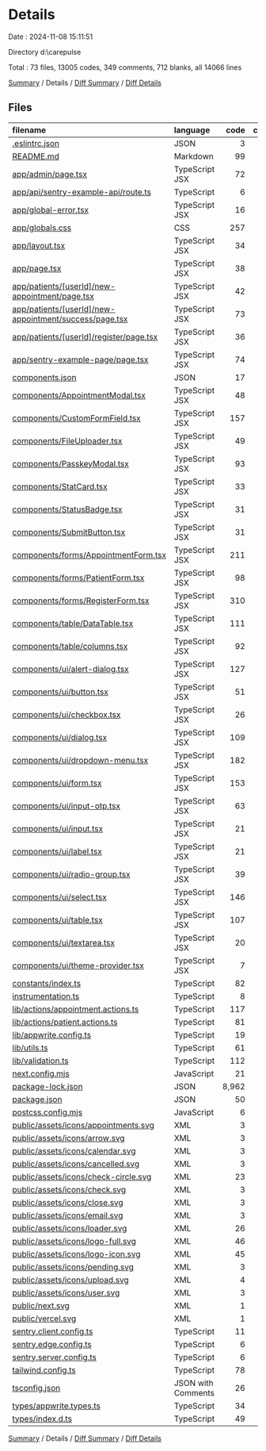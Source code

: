 # Details

Date : 2024-11-08 15:11:51

Directory d:\\carepulse

Total : 73 files,  13005 codes, 349 comments, 712 blanks, all 14066 lines

[Summary](results.md) / Details / [Diff Summary](diff.md) / [Diff Details](diff-details.md)

## Files
| filename | language | code | comment | blank | total |
| :--- | :--- | ---: | ---: | ---: | ---: |
| [.eslintrc.json](/.eslintrc.json) | JSON | 3 | 0 | 1 | 4 |
| [README.md](/README.md) | Markdown | 99 | 0 | 45 | 144 |
| [app/admin/page.tsx](/app/admin/page.tsx) | TypeScript JSX | 72 | 8 | 11 | 91 |
| [app/api/sentry-example-api/route.ts](/app/api/sentry-example-api/route.ts) | TypeScript | 6 | 1 | 3 | 10 |
| [app/global-error.tsx](/app/global-error.tsx) | TypeScript JSX | 16 | 4 | 3 | 23 |
| [app/globals.css](/app/globals.css) | CSS | 257 | 18 | 75 | 350 |
| [app/layout.tsx](/app/layout.tsx) | TypeScript JSX | 34 | 0 | 4 | 38 |
| [app/page.tsx](/app/page.tsx) | TypeScript JSX | 38 | 1 | 15 | 54 |
| [app/patients/[userId]/new-appointment/page.tsx](/app/patients/%5BuserId%5D/new-appointment/page.tsx) | TypeScript JSX | 42 | 0 | 17 | 59 |
| [app/patients/[userId]/new-appointment/success/page.tsx](/app/patients/%5BuserId%5D/new-appointment/success/page.tsx) | TypeScript JSX | 73 | 0 | 25 | 98 |
| [app/patients/[userId]/register/page.tsx](/app/patients/%5BuserId%5D/register/page.tsx) | TypeScript JSX | 36 | 1 | 15 | 52 |
| [app/sentry-example-page/page.tsx](/app/sentry-example-page/page.tsx) | TypeScript JSX | 74 | 0 | 6 | 80 |
| [components.json](/components.json) | JSON | 17 | 0 | 0 | 17 |
| [components/AppointmentModal.tsx](/components/AppointmentModal.tsx) | TypeScript JSX | 48 | 12 | 11 | 71 |
| [components/CustomFormField.tsx](/components/CustomFormField.tsx) | TypeScript JSX | 157 | 1 | 34 | 192 |
| [components/FileUploader.tsx](/components/FileUploader.tsx) | TypeScript JSX | 49 | 0 | 5 | 54 |
| [components/PasskeyModal.tsx](/components/PasskeyModal.tsx) | TypeScript JSX | 93 | 0 | 16 | 109 |
| [components/StatCard.tsx](/components/StatCard.tsx) | TypeScript JSX | 33 | 0 | 4 | 37 |
| [components/StatusBadge.tsx](/components/StatusBadge.tsx) | TypeScript JSX | 31 | 0 | 2 | 33 |
| [components/SubmitButton.tsx](/components/SubmitButton.tsx) | TypeScript JSX | 31 | 0 | 4 | 35 |
| [components/forms/AppointmentForm.tsx](/components/forms/AppointmentForm.tsx) | TypeScript JSX | 211 | 13 | 20 | 244 |
| [components/forms/PatientForm.tsx](/components/forms/PatientForm.tsx) | TypeScript JSX | 98 | 1 | 17 | 116 |
| [components/forms/RegisterForm.tsx](/components/forms/RegisterForm.tsx) | TypeScript JSX | 310 | 1 | 55 | 366 |
| [components/table/DataTable.tsx](/components/table/DataTable.tsx) | TypeScript JSX | 111 | 124 | 18 | 253 |
| [components/table/columns.tsx](/components/table/columns.tsx) | TypeScript JSX | 92 | 98 | 25 | 215 |
| [components/ui/alert-dialog.tsx](/components/ui/alert-dialog.tsx) | TypeScript JSX | 127 | 0 | 15 | 142 |
| [components/ui/button.tsx](/components/ui/button.tsx) | TypeScript JSX | 51 | 0 | 6 | 57 |
| [components/ui/checkbox.tsx](/components/ui/checkbox.tsx) | TypeScript JSX | 26 | 0 | 5 | 31 |
| [components/ui/dialog.tsx](/components/ui/dialog.tsx) | TypeScript JSX | 109 | 0 | 14 | 123 |
| [components/ui/dropdown-menu.tsx](/components/ui/dropdown-menu.tsx) | TypeScript JSX | 182 | 0 | 19 | 201 |
| [components/ui/form.tsx](/components/ui/form.tsx) | TypeScript JSX | 153 | 0 | 26 | 179 |
| [components/ui/input-otp.tsx](/components/ui/input-otp.tsx) | TypeScript JSX | 63 | 0 | 9 | 72 |
| [components/ui/input.tsx](/components/ui/input.tsx) | TypeScript JSX | 21 | 0 | 5 | 26 |
| [components/ui/label.tsx](/components/ui/label.tsx) | TypeScript JSX | 21 | 0 | 6 | 27 |
| [components/ui/radio-group.tsx](/components/ui/radio-group.tsx) | TypeScript JSX | 39 | 0 | 6 | 45 |
| [components/ui/select.tsx](/components/ui/select.tsx) | TypeScript JSX | 146 | 0 | 15 | 161 |
| [components/ui/table.tsx](/components/ui/table.tsx) | TypeScript JSX | 107 | 0 | 11 | 118 |
| [components/ui/textarea.tsx](/components/ui/textarea.tsx) | TypeScript JSX | 20 | 0 | 5 | 25 |
| [components/ui/theme-provider.tsx](/components/ui/theme-provider.tsx) | TypeScript JSX | 7 | 0 | 3 | 10 |
| [constants/index.ts](/constants/index.ts) | TypeScript | 82 | 4 | 4 | 90 |
| [instrumentation.ts](/instrumentation.ts) | TypeScript | 8 | 0 | 2 | 10 |
| [lib/actions/appointment.actions.ts](/lib/actions/appointment.actions.ts) | TypeScript | 117 | 1 | 29 | 147 |
| [lib/actions/patient.actions.ts](/lib/actions/patient.actions.ts) | TypeScript | 81 | 0 | 17 | 98 |
| [lib/appwrite.config.ts](/lib/appwrite.config.ts) | TypeScript | 19 | 8 | 6 | 33 |
| [lib/utils.ts](/lib/utils.ts) | TypeScript | 61 | 2 | 14 | 77 |
| [lib/validation.ts](/lib/validation.ts) | TypeScript | 112 | 0 | 6 | 118 |
| [next.config.mjs](/next.config.mjs) | JavaScript | 21 | 19 | 10 | 50 |
| [package-lock.json](/package-lock.json) | JSON | 8,962 | 0 | 1 | 8,963 |
| [package.json](/package.json) | JSON | 50 | 0 | 1 | 51 |
| [postcss.config.mjs](/postcss.config.mjs) | JavaScript | 6 | 1 | 2 | 9 |
| [public/assets/icons/appointments.svg](/public/assets/icons/appointments.svg) | XML | 3 | 0 | 1 | 4 |
| [public/assets/icons/arrow.svg](/public/assets/icons/arrow.svg) | XML | 3 | 0 | 1 | 4 |
| [public/assets/icons/calendar.svg](/public/assets/icons/calendar.svg) | XML | 3 | 0 | 1 | 4 |
| [public/assets/icons/cancelled.svg](/public/assets/icons/cancelled.svg) | XML | 3 | 0 | 1 | 4 |
| [public/assets/icons/check-circle.svg](/public/assets/icons/check-circle.svg) | XML | 23 | 0 | 1 | 24 |
| [public/assets/icons/check.svg](/public/assets/icons/check.svg) | XML | 3 | 0 | 1 | 4 |
| [public/assets/icons/close.svg](/public/assets/icons/close.svg) | XML | 3 | 0 | 1 | 4 |
| [public/assets/icons/email.svg](/public/assets/icons/email.svg) | XML | 3 | 0 | 1 | 4 |
| [public/assets/icons/loader.svg](/public/assets/icons/loader.svg) | XML | 26 | 0 | 0 | 26 |
| [public/assets/icons/logo-full.svg](/public/assets/icons/logo-full.svg) | XML | 46 | 0 | 1 | 47 |
| [public/assets/icons/logo-icon.svg](/public/assets/icons/logo-icon.svg) | XML | 45 | 0 | 1 | 46 |
| [public/assets/icons/pending.svg](/public/assets/icons/pending.svg) | XML | 3 | 0 | 1 | 4 |
| [public/assets/icons/upload.svg](/public/assets/icons/upload.svg) | XML | 4 | 0 | 1 | 5 |
| [public/assets/icons/user.svg](/public/assets/icons/user.svg) | XML | 3 | 0 | 1 | 4 |
| [public/next.svg](/public/next.svg) | XML | 1 | 0 | 0 | 1 |
| [public/vercel.svg](/public/vercel.svg) | XML | 1 | 0 | 0 | 1 |
| [sentry.client.config.ts](/sentry.client.config.ts) | TypeScript | 11 | 10 | 8 | 29 |
| [sentry.edge.config.ts](/sentry.edge.config.ts) | TypeScript | 6 | 6 | 5 | 17 |
| [sentry.server.config.ts](/sentry.server.config.ts) | TypeScript | 6 | 5 | 5 | 16 |
| [tailwind.config.ts](/tailwind.config.ts) | TypeScript | 78 | 0 | 3 | 81 |
| [tsconfig.json](/tsconfig.json) | JSON with Comments | 26 | 0 | 1 | 27 |
| [types/appwrite.types.ts](/types/appwrite.types.ts) | TypeScript | 34 | 0 | 2 | 36 |
| [types/index.d.ts](/types/index.d.ts) | TypeScript | 49 | 10 | 7 | 66 |

[Summary](results.md) / Details / [Diff Summary](diff.md) / [Diff Details](diff-details.md)
